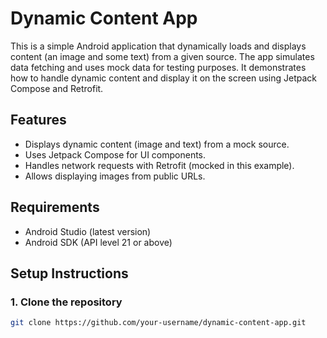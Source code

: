 # Dynamic Content App

This is a simple Android application that dynamically loads and displays content (an image and some text) from a given source. The app simulates data fetching and uses mock data for testing purposes. It demonstrates how to handle dynamic content and display it on the screen using Jetpack Compose and Retrofit.

## Features
- Displays dynamic content (image and text) from a mock source.
- Uses Jetpack Compose for UI components.
- Handles network requests with Retrofit (mocked in this example).
- Allows displaying images from public URLs.

## Requirements
- Android Studio (latest version)
- Android SDK (API level 21 or above)

## Setup Instructions

### 1. Clone the repository

```bash
git clone https://github.com/your-username/dynamic-content-app.git

